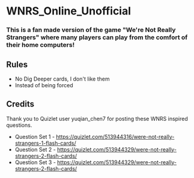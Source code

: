 # WNRS_Online_Unofficial
### This is a fan made version of the game "We're Not Really Strangers" where many players can play from the comfort of their home computers!

## Rules
- No Dig Deeper cards, I don't like them
- Instead of being forced

## Credits

Thank you to Quizlet user yuqian_chen7 for posting these WNRS inspired questions.
- Question Set 1 - https://quizlet.com/513944316/were-not-really-strangers-1-flash-cards/
- Question Set 2 - https://quizlet.com/513944329/were-not-really-strangers-2-flash-cards/
- Question Set 3 - https://quizlet.com/513944329/were-not-really-strangers-2-flash-cards/
